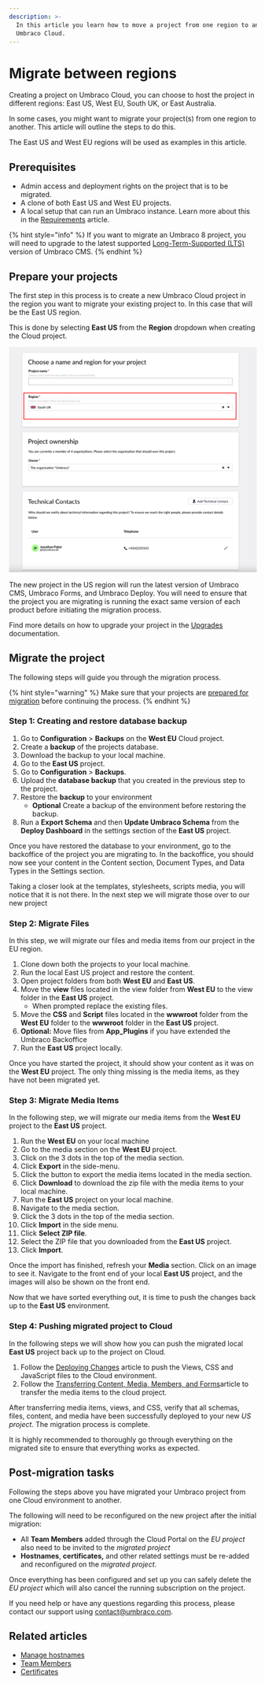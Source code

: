 ```yaml
---
description: >-
  In this article you learn how to move a project from one region to another on
  Umbraco Cloud.
---
```


# Migrate between regions

Creating a project on Umbraco Cloud, you can choose to host the project in different regions: East US, West EU, South UK, or East Australia.

In some cases, you might want to migrate your project(s) from one region to another. This article will outline the steps to do this.

The East US and West EU regions will be used as examples in this article.

## Prerequisites

* Admin access and deployment rights on the project that is to be migrated.
* A clone of both East US and West EU projects.
* A local setup that can run an Umbraco instance. Learn more about this in the [Requirements](https://docs.umbraco.com/umbraco-cms/fundamentals/setup/requirements) article.

{% hint style="info" %}
If you want to migrate an Umbraco 8 project, you will need to upgrade to the latest supported [Long-Term-Supported (LTS)](https://umbraco.com/products/knowledge-center/long-term-support-and-end-of-life/) version of Umbraco CMS.
{% endhint %}

## Prepare your projects

The first step in this process is to create a new Umbraco Cloud project in the region you want to migrate your existing project to. In this case that will be the East US region.

This is done by selecting **East US** from the **Region** dropdown when creating the Cloud project.

![Select the East US region](images/creationflow-chooseRegion.png)

The new project in the US region will run the latest version of Umbraco CMS, Umbraco Forms, and Umbraco Deploy. You will need to ensure that the project you are migrating is running the exact same version of each product before initiating the migration process.

Find more details on how to upgrade your project in the [Upgrades](../product-upgrades/) documentation.

## Migrate the project

The following steps will guide you through the migration process.

{% hint style="warning" %}
Make sure that your projects are [prepared for migration](migrate-between-regions.md#prepare-your-projects) before continuing the process.
{% endhint %}

### Step 1: Creating and restore database backup

1. Go to **Configuration** > **Backups** on the **West EU** Cloud project.
2. Create a **backup** of the projects database.
3. Download the backup to your local machine.
4. Go to the **East US** project.
5. Go to **Configuration** > **Backups**.
6. Upload the **database backup** that you created in the previous step to the project.
7. Restore the **backup** to your environment
   -  **Optional** Create a backup of the environment before restoring the backup.
8. Run a **Export Schema** and then **Update Umbraco Schema** from the **Deploy Dashboard** in the settings section of the **East US** project.

Once you have restored the database to your environment, go to the backoffice of the project you are migrating to. In the backoffice, you should now see your content in the Content section, Document Types, and Data Types in the Settings section.


Taking a closer look at the templates, stylesheets, scripts media, you will notice that it is not there. In the next step we will migrate those over to our new project


### Step 2: Migrate Files

In this step, we will migrate our files and media items from our project in the EU region. 

1. Clone down both the projects to your local machine.
2. Run the local East US project and restore the content.
3. Open project folders from both **West EU** and **East US**.
4. Move the **view** files located in the view folder from **West EU** to the view folder in the **East US** project.
   - When prompted replace the existing files. 
5. Move the **CSS** and **Script** files located in the **wwwroot** folder from the **West EU** folder to the **wwwroot** folder in the **East US** project.
6. **Optional:** Move files from **App_Plugins** if you have extended the Umbraco Backoffice
7. Run the **East US** project locally.

Once you have started the project, it should show your content as it was on the **West EU** project. The only thing missing is the media items, as they have not been migrated yet.

### Step 3: Migrate Media Items

In the following step, we will migrate our media items from the **West EU** project to the **East US** project.

1. Run the **West EU** on your local machine
2. Go to the media section on the **West EU** project.
3. Click on the 3 dots in the top of the media section.
4. Click **Export** in the side-menu.
5. Click the button to export the media items located in the media section.
6. Click **Download** to download the zip file with the media items to your local machine.
7. Run the **East US** project on your local machine.
8. Navigate to the media section.
9. Click the 3 dots in the top of the media section.
10. Click **Import** in the side menu.
11. Click **Select ZIP file**.
12. Select the ZIP file that you downloaded from the **East US** project.
13. Click **Import**.
  
Once the import has finished, refresh your **Media** section. Click on an image to see it. Navigate to the front end of your local **East US** project, and the images will also be shown on the front end.

Now that we have sorted everything out, it is time to push the changes back up to the **East US** environment.

### Step 4: Pushing migrated project to Cloud

In the following steps we will show how you can push the migrated local **East US** project back up to the project on Cloud.

1. Follow the [Deploying Changes](https://docs.umbraco.com/umbraco-cloud/deployments/local-to-cloud) article to push the Views, CSS and JavaScript files to the Cloud environment.
2. Follow the [Transferring Content, Media, Members, and Forms](https://docs.umbraco.com/umbraco-cloud/deployments/content-transfer#media-items)article to transfer the media items to the cloud project.
   
After transferring media items, views, and CSS, verify that all schemas, files, content, and media have been successfully deployed to your new _US project_. The migration process is complete.

It is highly recommended to thoroughly go through everything on the migrated site to ensure that everything works as expected.

## Post-migration tasks

Following the steps above you have migrated your Umbraco project from one Cloud environment to another.

The following will need to be reconfigured on the new project after the initial migration:

* All **Team Members** added through the Cloud Portal on the _EU project_ also need to be invited to the _migrated project_
* **Hostnames**, **certificates,** and other related settings must be re-added and reconfigured on the _migrated project_.

Once everything has been configured and set up you can safely delete the _EU project_ which will also cancel the running subscription on the project.

If you need help or have any questions regarding this process, please contact our support using [contact@umbraco.com](mailto:contact@umbraco.com).

## Related articles

* [Manage hostnames](../set-up/project-settings/manage-hostnames/)
* [Team Members](../set-up/project-settings/team-members/)
* [Certificates](../set-up/project-settings/manage-hostnames/security-certificates.md)
